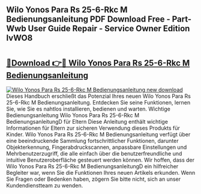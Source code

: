 ## Wilo Yonos Para Rs 25-6-Rkc M Bedienungsanleitung PDF Download Free - Part-Wwb User Guide Repair - Service Owner Edition IvWO8

# <h2><a href="http://df2gng.blite.top/?on=Wilo+Yonos+Para+Rs+25-6-Rkc+M+Bedienungsanleitung">🔗Download 👉🔴 Wilo Yonos Para Rs 25-6-Rkc M Bedienungsanleitung</a></h2>

[![Wilo Yonos Para Rs 25-6-Rkc M Bedienungsanleitung new download](https://i.imgur.com/lujVjoI.png)](http://df2gng.blite.top/?on=Wilo+Yonos+Para+Rs+25-6-Rkc+M+Bedienungsanleitung)
Dieses Handbuch erschließt das Potenzial Ihres neuen Wilo Yonos Para Rs 25-6-Rkc M Bedienungsanleitung. Entdecken Sie seine Funktionen, lernen Sie, wie Sie es nahtlos installieren, bedienen und warten. Wichtige Bedienungsanleitung Wilo Yonos Para Rs 25-6-Rkc M BedienungsanleitungD für Eltern Diese Anleitung enthält wichtige Informationen für Eltern zur sicheren Verwendung dieses Produkts für Kinder. Wilo Yonos Para Rs 25-6-Rkc M Bedienungsanleitung verfügt über eine beeindruckende Sammlung fortschrittlicher Funktionen, darunter Objekterkennung, Fingerabdruckscannen, anpassbare Einstellungen und Mehrbenutzerzugriff, die alle einfach über die benutzerfreundliche und intuitive Benutzeroberfläche gesteuert werden können. Wir hoffen, dass der Wilo Yonos Para Rs 25-6-Rkc M BedienungsanleitungD ein hilfreicher Begleiter war, wenn Sie die Funktionen Ihres neuen Artikels erkunden. Wenn Sie Fragen oder Bedenken haben, zögern Sie bitte nicht, sich an unser Kundendienstteam zu wenden.
